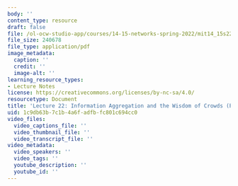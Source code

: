 ```yaml
---
body: ''
content_type: resource
draft: false
file: /ol-ocw-studio-app/courses/14-15-networks-spring-2022/mit14_15s22_lec22.pdf
file_size: 240678
file_type: application/pdf
image_metadata:
  caption: ''
  credit: ''
  image-alt: ''
learning_resource_types:
- Lecture Notes
license: https://creativecommons.org/licenses/by-nc-sa/4.0/
resourcetype: Document
title: 'Lecture 22: Information Aggregation and the Wisdom of Crowds (PDF)'
uid: 1c9db63b-7c1b-4a6f-adfb-fc801c694cc0
video_files:
  video_captions_file: ''
  video_thumbnail_file: ''
  video_transcript_file: ''
video_metadata:
  video_speakers: ''
  video_tags: ''
  youtube_description: ''
  youtube_id: ''
---
```

